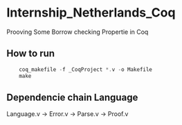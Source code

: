 # Internship_Netherlands_Coq
Prooving Some Borrow checking Propertie in Coq

## How to run

```rust
    coq_makefile -f _CoqProject *.v -o Makefile
    make
```



## Dependencie chain Language

Language.v -> Error.v -> Parse.v -> Proof.v

